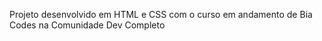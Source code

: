
Projeto desenvolvido em HTML e CSS com o curso em andamento de Bia Codes na Comunidade Dev Completo
